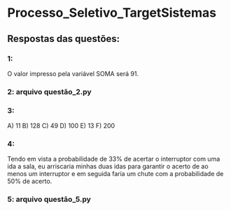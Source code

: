 # Processo_Seletivo_TargetSistemas

## Respostas das questões:

### 1:
O valor impresso pela variável SOMA será 91.

### 2: arquivo questão_2.py

### 3:
A) 11
B) 128
C) 49
D) 100
E) 13
F) 200

### 4:
Tendo em vista a probabilidade de 33% de acertar o interruptor com uma ida a sala, eu arriscaria minhas duas idas para garantir o acerto de ao menos um interruptor e em seguida faria um chute com a probabilidade de 50% de acerto.

### 5: arquivo questão_5.py
